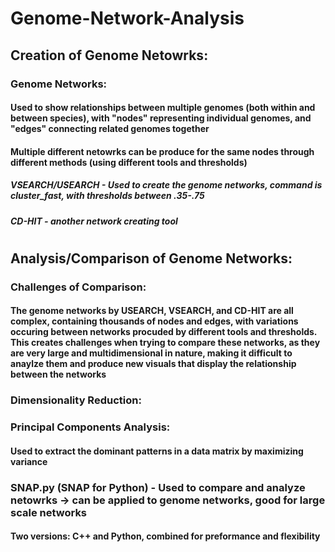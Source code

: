 # Genome-Network-Analysis
## Creation of Genome Netowrks:
### Genome Networks:
#### Used to show relationships between multiple genomes (both within and between species), with "nodes" representing individual genomes, and "edges" connecting related genomes together
#### Multiple different netowrks can be produce for the same nodes through different methods (using different tools and thresholds)
##### VSEARCH/USEARCH - Used to create the genome networks, command is cluster_fast, with thresholds between .35-.75
##### CD-HIT - another network creating tool
#
## Analysis/Comparison of Genome Networks:
### Challenges of Comparison:
#### The genome networks by USEARCH, VSEARCH, and CD-HIT are all complex, containing thousands of nodes and edges, with variations occuring between networks procuded by different tools and thresholds. This creates challenges when trying to compare these networks, as they are very large and multidimensional in nature, making it difficult to anaylze them and produce new visuals that display the relationship between the networks
### Dimensionality Reduction: 
#### 
### Principal Components Analysis:
#### Used to extract the dominant patterns in a data matrix by maximizing variance
### SNAP.py (SNAP for Python) - Used to compare and analyze netowrks -> can be applied to genome networks, good for large scale networks
#### Two versions: C++ and Python, combined for preformance and flexibility

